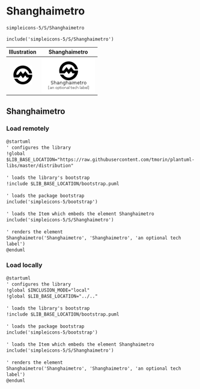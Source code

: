 # Shanghaimetro


```text
simpleicons-5/S/Shanghaimetro
```

```text
include('simpleicons-5/S/Shanghaimetro')
```



| Illustration | Shanghaimetro |
| :---: | :---: |
| ![illustration for Illustration](../../simpleicons-5/S/Shanghaimetro.png) | ![illustration for Shanghaimetro](../../simpleicons-5/S/Shanghaimetro.Local.png) |




## Shanghaimetro

### Load remotely
```plantuml
@startuml
' configures the library
!global $LIB_BASE_LOCATION="https://raw.githubusercontent.com/tmorin/plantuml-libs/master/distribution"

' loads the library's bootstrap
!include $LIB_BASE_LOCATION/bootstrap.puml

' loads the package bootstrap
include('simpleicons-5/bootstrap')

' loads the Item which embeds the element Shanghaimetro
include('simpleicons-5/S/Shanghaimetro')

' renders the element
Shanghaimetro('Shanghaimetro', 'Shanghaimetro', 'an optional tech label')
@enduml
```

### Load locally
```plantuml
@startuml
' configures the library
!global $INCLUSION_MODE="local"
!global $LIB_BASE_LOCATION="../.."

' loads the library's bootstrap
!include $LIB_BASE_LOCATION/bootstrap.puml

' loads the package bootstrap
include('simpleicons-5/bootstrap')

' loads the Item which embeds the element Shanghaimetro
include('simpleicons-5/S/Shanghaimetro')

' renders the element
Shanghaimetro('Shanghaimetro', 'Shanghaimetro', 'an optional tech label')
@enduml
```

